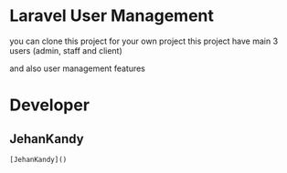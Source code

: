 # Laravel User Management


you can clone this project for your own project 
this project have main 3 users (admin, staff and client)

and also user management features

# Developer

## JehanKandy

    [JehanKandy]()